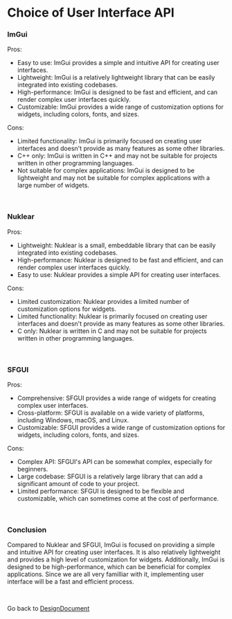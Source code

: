 # Choice of User Interface API

### ImGui

Pros:
- Easy to use: ImGui provides a simple and intuitive API for creating user interfaces.
- Lightweight: ImGui is a relatively lightweight library that can be easily integrated into existing codebases.
- High-performance: ImGui is designed to be fast and efficient, and can render complex user interfaces quickly.
- Customizable: ImGui provides a wide range of customization options for widgets, including colors, fonts, and sizes.

Cons:
- Limited functionality: ImGui is primarily focused on creating user interfaces and doesn't provide as many features as some other libraries.
- C++ only: ImGui is written in C++ and may not be suitable for projects written in other programming languages.
- Not suitable for complex applications: ImGui is designed to be lightweight and may not be suitable for complex applications with a large number of widgets.

<br>

### Nuklear

Pros:
- Lightweight: Nuklear is a small, embeddable library that can be easily integrated into existing codebases.
- High-performance: Nuklear is designed to be fast and efficient, and can render complex user interfaces quickly.
- Easy to use: Nuklear provides a simple API for creating user interfaces.

Cons:
- Limited customization: Nuklear provides a limited number of customization options for widgets.
- Limited functionality: Nuklear is primarily focused on creating user interfaces and doesn't provide as many features as some other libraries.
- C only: Nuklear is written in C and may not be suitable for projects written in other programming languages.

<br>

### SFGUI

Pros:
- Comprehensive: SFGUI provides a wide range of widgets for creating complex user interfaces.
- Cross-platform: SFGUI is available on a wide variety of platforms, including Windows, macOS, and Linux.
- Customizable: SFGUI provides a wide range of customization options for widgets, including colors, fonts, and sizes.

Cons:
- Complex API: SFGUI's API can be somewhat complex, especially for beginners.
- Large codebase: SFGUI is a relatively large library that can add a significant amount of code to your project.
- Limited performance: SFGUI is designed to be flexible and customizable, which can sometimes come at the cost of performance.

<br>

### Conclusion

Compared to Nuklear and SFGUI, ImGui is focused on providing a simple and intuitive API for creating user interfaces. It is also relatively lightweight and provides a high level of customization for widgets. Additionally, ImGui is designed to be high-performance, which can be beneficial for complex applications. Since we are all very familliar with it, implementing user interface will be a fast and efficient process. 

<br>

Go back to [DesignDocument](DesignDocument.md)
